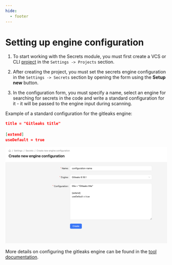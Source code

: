 ```yaml
---
hide:
  - footer
---
```

# Setting up engine configuration

1. To start working with the Secrets module, you must first create a VCS or CLI [project](/on-premise/how-to/projects) in the `Settings -> Projects` section.

2. After creating the project, you must set the secrets engine configuration in the `Settings -> Secrets` section by opening the form using the **Setup new** button.

3. In the configuration form, you must specify a name, select an engine for searching for secrets in the code and write a standard configuration for it - it will be passed to the engine input during scanning.

Example of a standard configuration for the gitleaks engine:

```json
title = "Gitleaks title"

[extend]
useDefault = true
```

![Engine configuration example](/assets/img/secrets/engine-configuration.png)

More details on configuring the gitleaks engine can be found in the [tool documentation](https://github.com/gitleaks/gitleaks?tab=readme-ov-file#configuration).
